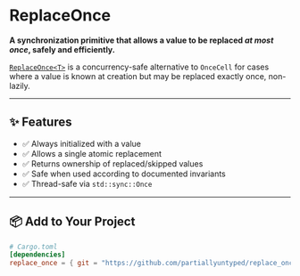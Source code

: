 # ReplaceOnce

**A synchronization primitive that allows a value to be replaced _at most once_, safely and efficiently.**

[`ReplaceOnce<T>`](src/lib.rs) is a concurrency-safe alternative to `OnceCell` for cases where a value is known at creation but may be replaced exactly once, non-lazily.

---

## ✨ Features

- ✅ Always initialized with a value
- ✅ Allows a single atomic replacement
- ✅ Returns ownership of replaced/skipped values
- ✅ Safe when used according to documented invariants
- ✅ Thread-safe via `std::sync::Once`

---

## 📦 Add to Your Project

```toml
# Cargo.toml
[dependencies]
replace_once = { git = "https://github.com/partiallyuntyped/replace_once" }
```
